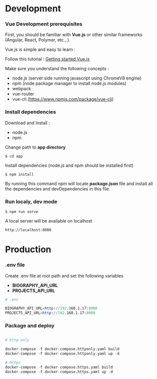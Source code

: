 
# Development

### Vue Development prerequisites

First, you should be familiar with **Vue.js** or other similar frameworks (Angular, React, Polymer, etc...).

Vue.js is simple and easy to learn :

Follow this tutorial : [Getting started Vue.js](https://vuejs.org/v2/guide/)

Make sure you understand the following concepts :

* node.js  (server side running javascript using ChromeV8 engine)
* npm (node package manager to install node.js modules)
* webpack
* vue-router
* vue-cli (https://www.npmjs.com/package/vue-cli)

### **Install dependencies**

Download and Install :

 * node.js 
 * npm

Change path to **app directory** 

```$ cd app ```

Install dependencies (node.js and npm should be installed first)

```$ npm install ```

By running this command npm will locate **package.json** file and install all the dependencies and devDependencies in this file.

### **Run localy, dev mode**

```$ npm run serve ```

A local server will be available on localhost

```
http://localhost:8080

```

# Production

### .env file

Create .env file at root path and set the following variables 

* **BIOGRAPHY_API_URL**
* **PROJECTS_API_URL**

```s
# .env

BIOGRAPHY_API_URL=http://192.168.1.17:8000
PROJECTS_API_URL=http://192.168.1.17:8000

```

### **Package and deploy**

```s

# http only

docker-compose -f docker-compose.httponly.yaml build
docker-compose -f docker-compose.httponly.yaml up -d 

# https
docker-compose -f docker-compose.https.yaml build
docker-compose -f docker-compose.https.yaml up -d 

```